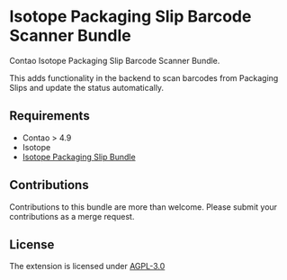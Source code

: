 # Isotope Packaging Slip Barcode Scanner Bundle

Contao Isotope Packaging Slip Barcode Scanner Bundle.

This adds functionality in the backend to scan barcodes from Packaging Slips and update the status automatically.

## Requirements

* Contao > 4.9
* Isotope
* [Isotope Packaging Slip Bundle](https://packagist.org/packages/krabo/isotope-packaging-slip-bundle)

## Contributions

Contributions to this bundle are more than welcome. Please submit your contributions as a merge request.

## License

The extension is licensed under [AGPL-3.0](LICENSE.txt)